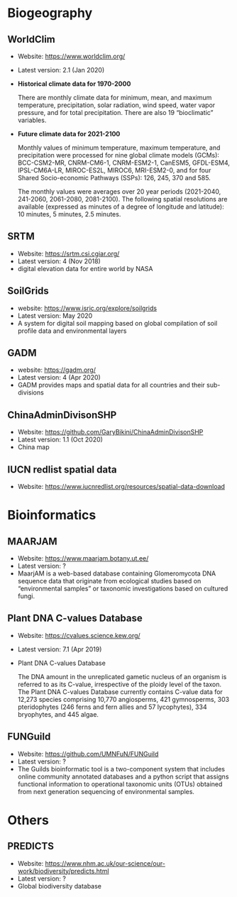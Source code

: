# Biogeography
## WorldClim
- Website: https://www.worldclim.org/
- Latest version: 2.1 (Jan 2020)
- **Historical climate data for 1970-2000**

    There are monthly climate data for minimum, mean, and maximum temperature, precipitation, solar radiation, wind speed, water vapor pressure, and for total precipitation. There are also 19 “bioclimatic” variables.

- **Future climate data for 2021-2100**

    Monthly values of minimum temperature, maximum temperature, and precipitation were processed for nine global climate models (GCMs): BCC-CSM2-MR, CNRM-CM6-1, CNRM-ESM2-1, CanESM5, GFDL-ESM4, IPSL-CM6A-LR, MIROC-ES2L, MIROC6, MRI-ESM2-0, and for four Shared Socio-economic Pathways (SSPs): 126, 245, 370 and 585.

    The monthly values were averages over 20 year periods (2021-2040, 241-2060, 2061-2080, 2081-2100). The following spatial resolutions are available (expressed as minutes of a degree of longitude and latitude): 10 minutes, 5 minutes, 2.5 minutes.

## SRTM
- Website: https://srtm.csi.cgiar.org/
- Latest version: 4 (Nov 2018)
- digital elevation data for entire world by NASA

## SoilGrids
- website: https://www.isric.org/explore/soilgrids
- Latest version: May 2020
- A system for digital soil mapping based on global compilation of soil profile data and environmental layers

## GADM
- website: https://gadm.org/
- Latest version: 4 (Apr 2020)
- GADM provides maps and spatial data for all countries and their sub-divisions

## ChinaAdminDivisonSHP
- Website: https://github.com/GaryBikini/ChinaAdminDivisonSHP
- Latest version: 1.1 (Oct 2020)
- China map

## IUCN redlist spatial data
- Website: https://www.iucnredlist.org/resources/spatial-data-download

# Bioinformatics
## MAARJAM
- Website: https://www.maarjam.botany.ut.ee/
- Latest version: ?
- MaarjAM is a web-based database containing Glomeromycota DNA sequence data that originate from ecological studies based on “environmental samples” or taxonomic investigations based on cultured fungi.

## Plant DNA C-values Database
- Website: https://cvalues.science.kew.org/
- Latest version: 7.1 (Apr 2019)
- Plant DNA C-values Database

    The DNA amount in the unreplicated gametic nucleus of an organism is referred to as its C-value, irrespective of the ploidy level of the taxon. The Plant DNA C-values Database currently contains C-value data for 12,273 species comprising 10,770 angiosperms, 421 gymnosperms, 303 pteridophytes (246 ferns and fern allies and 57 lycophytes), 334 bryophytes, and 445 algae.

## FUNGuild
- Website: https://github.com/UMNFuN/FUNGuild
- Latest version: ?
- The Guilds bioinformatic tool is a two-component system that includes online community annotated databases and a python script that assigns functional information to operational taxonomic units (OTUs) obtained from next generation sequencing of environmental samples.

# Others
## PREDICTS
- Website: https://www.nhm.ac.uk/our-science/our-work/biodiversity/predicts.html
- Latest version: ?
- Global biodiversity database